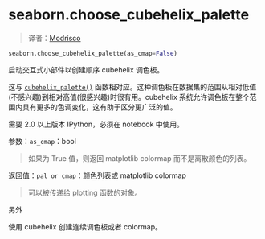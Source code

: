 # seaborn.choose_cubehelix_palette

> 译者：[Modrisco](https://github.com/Modrisco)

```py
seaborn.choose_cubehelix_palette(as_cmap=False)
```

启动交互式小部件以创建顺序 cubehelix 调色板。

这与 [`cubehelix_palette()`](seaborn.cubehelix_palette.html#seaborn.cubehelix_palette "seaborn.cubehelix_palette") 函数相对应。这种调色板在数据集的范围从相对低值(不感兴趣)到相对高值(很感兴趣)时很有用。cubehelix 系统允许调色板在整个范围内具有更多的色调变化，这有助于区分更广泛的值。

需要 2.0 以上版本 IPython，必须在 notebook 中使用。

参数：`as_cmap`：bool

> 如果为 True 值，则返回 matplotlib colormap 而不是离散颜色的列表。


返回值：`pal or cmap`：颜色列表或 matplotlib colormap

> 可以被传递给 plotting 函数的对象。

另外

使用 cubehelix 创建连续调色板或者 colormap。
